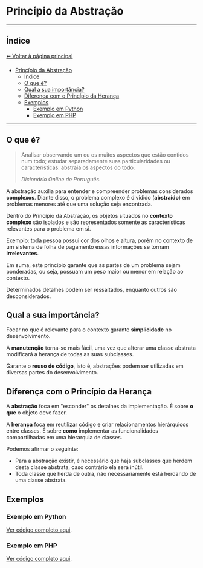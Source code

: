 # Princípio da Abstração

---

## Índice

[⬅️ Voltar à página principal](../README.md)

- [Princípio da Abstração](#princípio-da-abstração)
  - [Índice](#índice)
  - [O que é?](#o-que-é)
  - [Qual a sua importância?](#qual-a-sua-importância)
  - [Diferença com o Princípio da Herança](#diferença-com-o-princípio-da-herança)
  - [Exemplos](#exemplos)
    - [Exemplo em Python](#exemplo-em-python)
    - [Exemplo em PHP](#exemplo-em-php)

---

## O que é?

> Analisar observando um ou os muitos aspectos que estão contidos num todo; estudar separadamente suas particularidades
> ou características: abstraia os aspectos do todo.
>
> _Dicionário Online de Português._

A abstração auxilia para entender e compreender problemas considerados **complexos**. Diante disso, o problema complexo
é dividido (**abstraído**) em problemas menores até que uma solução seja encontrada.

Dentro do Princípio da Abstração, os objetos situados no **contexto complexo** são isolados e são representados somente
as características relevantes para o problema em si.

Exemplo: toda pessoa possui cor dos olhos e altura, porém no contexto de um sistema de folha de pagamento essas
informações se tornam **irrelevantes**.

Em suma, este princípio garante que as partes de um problema sejam ponderadas, ou seja, possuam um peso maior ou menor
em relação ao contexto.

Determinados detalhes podem ser ressaltados, enquanto outros são desconsiderados.

## Qual a sua importância?

Focar no que é relevante para o contexto garante **simplicidade** no desenvolvimento.

A **manutenção** torna-se mais fácil, uma vez que alterar uma classe abstrata modificará a herança de todas as suas
subclasses.

Garante o **reuso de código**, isto é, abstrações podem ser utilizadas em diversas partes do desenvolvimento.

## Diferença com o Princípio da Herança

A **abstração** foca em "esconder" os detalhes da implementação. É sobre **o que** o objeto deve fazer.

A **herança** foca em reutilizar código e criar relacionamentos hierárquicos entre classes. É sobre **como** implementar
as funcionalidades compartilhadas em uma hierarquia de classes.

Podemos afirmar o seguinte:

- Para a abstração existir, é necessário que haja subclasses que herdem desta classe abstrata, caso contrário ela será
  inútil.
- Toda classe que herda de outra, não necessariamente está herdando de uma classe abstrata.

## Exemplos

### Exemplo em Python

[Ver código completo aqui](assets/code/04-exemplo-py.md).

### Exemplo em PHP

[Ver código completo aqui](assets/code/04-exemplo-php.md).
